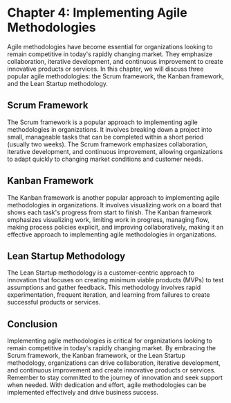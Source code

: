Chapter 4: Implementing Agile Methodologies
===========================================

Agile methodologies have become essential for organizations looking to remain competitive in today's rapidly changing market. They emphasize collaboration, iterative development, and continuous improvement to create innovative products or services. In this chapter, we will discuss three popular agile methodologies: the Scrum framework, the Kanban framework, and the Lean Startup methodology.

Scrum Framework
---------------

The Scrum framework is a popular approach to implementing agile methodologies in organizations. It involves breaking down a project into small, manageable tasks that can be completed within a short period (usually two weeks). The Scrum framework emphasizes collaboration, iterative development, and continuous improvement, allowing organizations to adapt quickly to changing market conditions and customer needs.

Kanban Framework
----------------

The Kanban framework is another popular approach to implementing agile methodologies in organizations. It involves visualizing work on a board that shows each task's progress from start to finish. The Kanban framework emphasizes visualizing work, limiting work in progress, managing flow, making process policies explicit, and improving collaboratively, making it an effective approach to implementing agile methodologies in organizations.

Lean Startup Methodology
------------------------

The Lean Startup methodology is a customer-centric approach to innovation that focuses on creating minimum viable products (MVPs) to test assumptions and gather feedback. This methodology involves rapid experimentation, frequent iteration, and learning from failures to create successful products or services.

Conclusion
----------

Implementing agile methodologies is critical for organizations looking to remain competitive in today's rapidly changing market. By embracing the Scrum framework, the Kanban framework, or the Lean Startup methodology, organizations can drive collaboration, iterative development, and continuous improvement and create innovative products or services. Remember to stay committed to the journey of innovation and seek support when needed. With dedication and effort, agile methodologies can be implemented effectively and drive business success.
